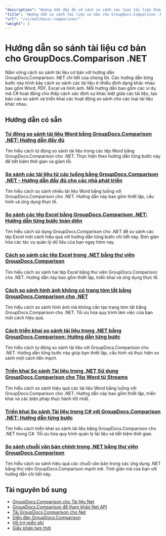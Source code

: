 ```yaml
---
"description": "Hướng dẫn đầy đủ về cách so sánh các loại tài liệu khác nhau như Word, PDF, Excel, hình ảnh, v.v. bằng GroupDocs.Comparison cho .NET."
"title": "Hướng dẫn so sánh tài liệu cơ bản cho GroupDocs.Comparison .NET"
"url": "/vi/net/basic-comparison/"
"weight": 3
---
```


# Hướng dẫn so sánh tài liệu cơ bản cho GroupDocs.Comparison .NET

Nắm vững cách so sánh tài liệu cơ bản với hướng dẫn GroupDocs.Comparison .NET chi tiết của chúng tôi. Các hướng dẫn từng bước này trình bày cách so sánh các tài liệu ở nhiều định dạng khác nhau bao gồm Word, PDF, Excel và hình ảnh. Mỗi hướng dẫn bao gồm các ví dụ mã C# hoạt động cho thấy cách xác định sự khác biệt giữa các tài liệu, tạo báo cáo so sánh và triển khai các hoạt động so sánh cho các loại tài liệu khác nhau.

## Hướng dẫn có sẵn

### [Tự động so sánh tài liệu Word bằng GroupDocs.Comparison .NET: Hướng dẫn đầy đủ](./automate-word-compare-groupdocs-net-tutorial/)
Tìm hiểu cách tự động so sánh tài liệu trong các tệp Word bằng GroupDocs.Comparison cho .NET. Thực hiện theo hướng dẫn từng bước này để tiết kiệm thời gian và giảm lỗi.

### [So sánh các tài liệu từ các luồng bằng GroupDocs.Comparison .NET - Hướng dẫn đầy đủ cho các nhà phát triển](./compare-documents-groupdocs-comparison-net/)
Tìm hiểu cách so sánh nhiều tài liệu Word bằng luồng với GroupDocs.Comparison cho .NET. Hướng dẫn này bao gồm thiết lập, cấu hình và ứng dụng thực tế.

### [So sánh các tệp Excel bằng GroupDocs.Comparison .NET: Hướng dẫn từng bước toàn diện](./groupdocs-comparison-net-excel-files-step-by-step-guide/)
Tìm hiểu cách sử dụng GroupDocs.Comparison cho .NET để so sánh các tệp Excel một cách hiệu quả với hướng dẫn từng bước chi tiết này. Đơn giản hóa các tác vụ quản lý dữ liệu của bạn ngay hôm nay.

### [Cách so sánh các tệp Excel trong .NET bằng thư viện GroupDocs.Comparison](./compare-excel-files-dotnet-groupdocs-comparison/)
Tìm hiểu cách so sánh hai tệp Excel bằng thư viện GroupDocs.Comparison cho .NET. Hướng dẫn này bao gồm thiết lập, triển khai và ứng dụng thực tế.

### [Cách so sánh hình ảnh không có trang tóm tắt bằng GroupDocs.Comparison cho .NET](./compare-images-without-summary-page-groupdocs-net/)
Tìm hiểu cách so sánh hình ảnh mà không cần tạo trang tóm tắt bằng GroupDocs.Comparison cho .NET. Tối ưu hóa quy trình làm việc của bạn một cách hiệu quả.

### [Cách triển khai so sánh tài liệu trong .NET bằng GroupDocs.Comparison: Hướng dẫn từng bước](./implement-document-comparison-groupdocs-net/)
Tìm hiểu cách tự động so sánh tài liệu với GroupDocs.Comparison cho .NET. Hướng dẫn từng bước này giúp bạn thiết lập, cấu hình và thực hiện so sánh một cách liền mạch.

### [Triển khai So sánh Tài liệu trong .NET Sử dụng GroupDocs.Comparison cho Tệp Word từ Streams](./document-comparison-groupdocs-comparison-net-csharp/)
Tìm hiểu cách so sánh hiệu quả các tài liệu Word bằng luồng với GroupDocs.Comparison cho .NET. Hướng dẫn này bao gồm thiết lập, triển khai và các biện pháp thực hành tốt nhất.

### [Triển khai So sánh Tài liệu trong C# với GroupDocs.Comparison .NET: Hướng dẫn từng bước](./groupdocs-comparison-net-document-comparison-csharp/)
Tìm hiểu cách triển khai so sánh tài liệu bằng GroupDocs.Comparison cho .NET trong C#. Tối ưu hóa quy trình quản lý tài liệu và tiết kiệm thời gian.

### [So sánh chuỗi văn bản chính trong .NET bằng thư viện GroupDocs.Comparison](./groupdocs-comparison-net-text-string-compare/)
Tìm hiểu cách so sánh hiệu quả các chuỗi văn bản trong các ứng dụng .NET bằng thư viện GroupDocs.Comparison mạnh mẽ. Tinh giản mã của bạn với hướng dẫn chi tiết này.

## Tài nguyên bổ sung

- [GroupDocs.Comparison cho Tài liệu Net](https://docs.groupdocs.com/comparison/net/)
- [GroupDocs.Comparison để tham khảo Net API](https://reference.groupdocs.com/comparison/net/)
- [Tải GroupDocs.Comparison cho Net](https://releases.groupdocs.com/comparison/net/)
- [Diễn đàn GroupDocs.Comparison](https://forum.groupdocs.com/c/comparison)
- [Hỗ trợ miễn phí](https://forum.groupdocs.com/)
- [Giấy phép tạm thời](https://purchase.groupdocs.com/temporary-license/)